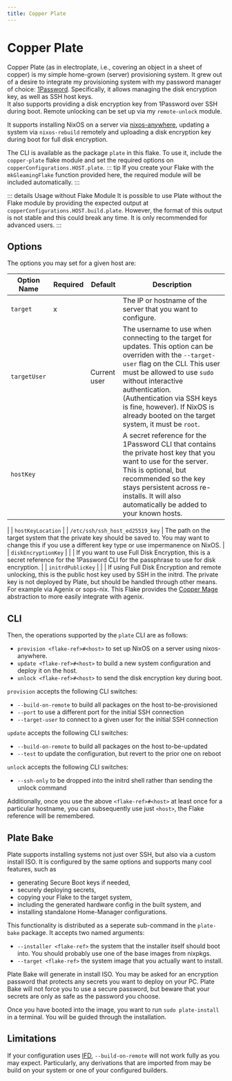 ```yaml
---
title: Copper Plate
---
```


# Copper Plate

Copper Plate (as in electroplate, i.e., covering an object in a sheet of copper) is my simple home-grown (server) provisioning system.
It grew out of a desire to integrate my provisioning system with my password manager of choice: [1Password](https://1password.com).
Specifically, it allows managing the disk encryption key, as well as SSH host keys.  
It also supports providing a disk encryption key from 1Password over SSH during boot.
Remote unlocking can be set up via my `remote-unlock` module.

It supports installing NixOS on a server via [nixos-anywhere](https://github.com/numtide/nixos-anywhere), updating a system via `nixos-rebuild` remotely and uploading a disk encryption key during boot for full disk encryption.

The CLI is available as the package `plate` in this flake.
To use it, include the `copper-plate` flake module and set the required options on `copperConfigurations.HOST.plate`.
::: tip
If you create your Flake with the `mkGleamingFlake` function provided here, the required module will be included automatically.
:::

::: details Usage without Flake Module
It is possible to use Plate without the Flake module by providing the expected output at `copperConfigurations.HOST.build.plate`.
However, the format of this output is not stable and this could break any time.
It is only recommended for advanced users.
:::

## Options

The options you may set for a given host are:

| Option Name | Required | Default | Description |
| ----------- | -------- | ------- | ----------- |
| `target`    | x        |         | The IP or hostname of the server that you want to configure. |
| `targetUser` |         | Current user | The username to use when connecting to the target for updates. This option can be overriden with the `--target-user` flag on the CLI. This user must be allowed to use `sudo` without interactive authentication. (Authentication via SSH keys is fine, however). If NixOS is already booted on the target system, it must be `root`. |
| `hostKey`   |          |         | A secret reference for the 1Password CLI that contains the private host key that you want to use for the server. This is optional, but recommended so the key stays persistent across re-installs. It will also automatically be added to your known hosts. |
|
| `hostKeyLocation` |    | `/etc/ssh/ssh_host_ed25519_key` | The path on the target system that the private key should be saved to. You may want to change this if you use a different key type or use impermanence on NixOS. |
| `diskEncryptionKey` |  |         | If you want to use Full Disk Encryption, this is a secret reference for the 1Password CLI for the passphrase to use for disk encryption. |
| `initrdPublicKey` |    |         | If using Full Disk Encryption and remote unlocking, this is the public host key used by SSH in the initrd. The private key is not deployed by Plate, but should be handled through other means. For example via Agenix or sops-nix. This Flake provides the [Copper Mage](/features/mage) abstraction to more easily integrate with agenix.

## CLI

Then, the operations supported by the `plate` CLI are as follows:

* `provision <flake-ref>#<host>` to set up NixOS on a server using nixos-anywhere.
* `update <flake-ref>#<host>` to build a new system configuration and deploy it on the host.
* `unlock <flake-ref>#<host>` to send the disk encryption key during boot.

`provision` accepts the following CLI switches:

* `--build-on-remote` to build all packages on the host to-be-provisioned
* `--port` to use a different port for the initial SSH connection
* `--target-user` to connect to a given user for the initial SSH connection

`update` accepts the following CLI switches:

* `--build-on-remote` to build all packages on the host to-be-updated
* `--test` to update the configuration, but revert to the prior one on reboot

`unlock` accepts the following CLI switches:

* `--ssh-only` to be dropped into the initrd shell rather than sending the unlock command

Additionally, once you use the above `<flake-ref>#<host>` at least once for a particular hostname, you can subsequently use just `<host>`, the Flake reference will be remembered.

## Plate Bake

Plate supports installing systems not just over SSH, but also via a custom install ISO.
It is configured by the same options and supports many cool features, such as

* generating Secure Boot keys if needed,
* securely deploying secrets,
* copying your Flake to the target system,
* including the generated hardware config in the built system, and
* installing standalone Home-Manager configurations.

This functionality is distributed as a seperate sub-command in the `plate-bake` package.
It accepts two named arguments:

* `--installer <flake-ref>` the system that the installer itself should boot into. You should probably use one of the base images from nixpkgs.
* `--target <flake-ref>` the system image that you actually want to install.

Plate Bake will generate in install ISO.
You may be asked for an encryption password that protects any secrets you want to deploy on your PC.
Plate Bake will not force you to use a secure password, but beware that your secrets are only as safe as the password you choose.

Once you have booted into the image, you want to run `sudo plate-install` in a terminal.
You will be guided through the installation.

## Limitations

If your configuration uses [IFD](https://nixos.org/manual/nix/stable/language/import-from-derivation), `--build-on-remote` will not work fully as you may expect.
Particularly, any derivations that are imported from may be build on your system or one of your configured builders.
